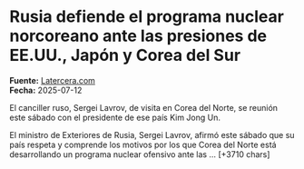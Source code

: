 # Rusia defiende el programa nuclear norcoreano ante las presiones de EE.UU., Japón y Corea del Sur

**Fuente:** [Latercera.com](https://www.latercera.com/mundo/noticia/rusia-defiende-el-programa-nuclear-norcoreano-ante-las-presiones-de-eeuu-japon-y-corea-del-sur/)  
**Fecha:** 2025-07-12

El canciller ruso, Sergei Lavrov, de visita en Corea del Norte, se reunión este sábado con el presidente de ese país Kim Jong Un.

El ministro de Exteriores de Rusia, Sergei Lavrov, afirmó este sábado que su país respeta y comprende los motivos por los que Corea del Norte está desarrollando un programa nuclear ofensivo ante las … [+3710 chars]
